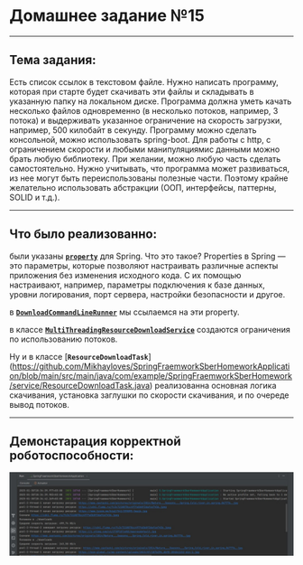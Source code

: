 # Домашнее задание №15
_______________________________
## Тема задания:
Есть список ссылок в текстовом файле.
Нужно написать программу, которая при старте будет скачивать эти файлы и складывать в указанную
папку на локальном диске.
Программа должна уметь качать несколько файлов одновременно (в несколько потоков, например, 3
потока) и выдерживать указанное ограничение на скорость загрузки, например, 500 килобайт в
секунду.
Программу можно сделать консольной, можно использовать spring-boot.
Для работы с http, с ограничением скорости и любыми манипуляциямис данными можно брать любую
библиотеку.
При желании, можно любую часть сделать самостоятельно.
Нужно учитывать, что программа может развиваться, из нее могут быть переиспользованы полезные
части.
Поэтому крайне желательно использовать абстракции (ООП, интерфейсы, паттерны, SOLID и т.д.).

_______________________________
## Что было реализованно:

были указаны [**`property`**](https://github.com/Mikhayloves/SpringFraemworkSberHomeworkApplication/blob/main/src/main/resources/application.properties) для Spring.
Что это такое?
Properties в Spring — это параметры, которые позволяют настраивать различные аспекты приложения без изменения исходного кода. 
С их помощью настраивают, например, параметры подключения к базе данных, уровни логирования, порт сервера, настройки безопасности и другое. 

в [**`DownloadCommandLineRunner`**](https://github.com/Mikhayloves/SpringFraemworkSberHomeworkApplication/blob/main/src/main/java/com/example/SpringFraemworkSberHomework/commandLineRunner/DownloadCommandLineRunner.java) мы ссылаемся на эти property.

в классе [**`MultiThreadingResourceDownloadService`**](https://github.com/Mikhayloves/SpringFraemworkSberHomeworkApplication/blob/main/src/main/java/com/example/SpringFraemworkSberHomework/service/MultiThreadingResourceDownloadService.java) создаются ограничения по использованию потоков.


Ну и в классе [**`ResourceDownloadTask`**] (https://github.com/Mikhayloves/SpringFraemworkSberHomeworkApplication/blob/main/src/main/java/com/example/SpringFraemworkSberHomework/service/ResourceDownloadTask.java) реализованна основная логика скачивания, установка заглушки по скорости скачивания, и по очереде вывод потоков.

_______________________________
## Демонстарация корректной роботоспособности:


![photo_2025-01-30_20-35-37.jpg](https://github.com/Mikhayloves/SpringFraemworkSberHomeworkApplication/blob/main/photo_2025-01-30_20-35-37.jpg)
